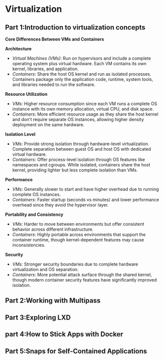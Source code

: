 # Virtualization
## Part 1:Introduction to virtualization concepts
**Core Differences Between VMs and Containers**

**Architecture**
- *Virtual Machines (VMs)*: Run on hypervisors and include a complete operating system plus virtual hardware. Each VM contains its own kernel, libraries, and application.
- *Containers*: Share the host OS kernel and run as isolated processes. Containers package only the application code, runtime, system tools, and libraries needed to run the software.

**Resource Utilization**
- *VMs*: Higher resource consumption since each VM runs a complete OS instance with its own memory allocation, virtual CPU, and disk space.
- *Containers*: More efficient resource usage as they share the host kernel and don't require separate OS instances, allowing higher density deployment on the same hardware.

**Isolation Level**
- *VMs*: Provide strong isolation through hardware-level virtualization. Complete separation between guest OS and host OS with dedicated virtual hardware.
- *Containers*: Offer process-level isolation through OS features like namespaces and cgroups. While isolated, containers share the host kernel, providing lighter but less complete isolation than VMs.

**Performance**
- *VMs*: Generally slower to start and have higher overhead due to running complete OS instances.
- *Containers*: Faster startup (seconds vs minutes) and lower performance overhead since they avoid the hypervisor layer.

**Portability and Consistency**
- *VMs*: Harder to move between environments but offer consistent behavior across different infrastructure.
- *Containers*: Highly portable across environments that support the container runtime, though kernel-dependent features may cause inconsistencies.

**Security**
- *VMs*: Stronger security boundaries due to complete hardware virtualization and OS separation.
- *Containers*: More potential attack surface through the shared kernel, though modern container security features have significantly improved isolation.

## Part 2:Working with Multipass

## Part 3:Exploring LXD

## part 4:How to Stick Apps with Docker

## Part 5:Snaps for Self-Contained Applications
